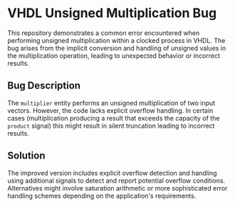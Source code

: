 # VHDL Unsigned Multiplication Bug

This repository demonstrates a common error encountered when performing unsigned multiplication within a clocked process in VHDL. The bug arises from the implicit conversion and handling of unsigned values in the multiplication operation, leading to unexpected behavior or incorrect results.

## Bug Description
The `multiplier` entity performs an unsigned multiplication of two input vectors. However, the code lacks explicit overflow handling.  In certain cases (multiplication producing a result that exceeds the capacity of the `product` signal) this might result in silent truncation leading to incorrect results.

## Solution
The improved version includes explicit overflow detection and handling using additional signals to detect and report potential overflow conditions.  Alternatives might involve saturation arithmetic or more sophisticated error handling schemes depending on the application's requirements.